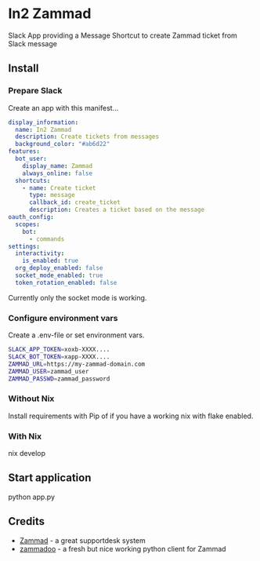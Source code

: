 # In2 Zammad

Slack App providing a Message Shortcut to create Zammad ticket from Slack
message

## Install


### Prepare Slack

Create an app with this manifest...

```yaml
display_information:
  name: In2 Zammad
  description: Create tickets from messages
  background_color: "#ab6d22"
features:
  bot_user:
    display_name: Zammad
    always_online: false
  shortcuts:
    - name: Create ticket
      type: message
      callback_id: create_ticket
      description: Creates a ticket based on the message
oauth_config:
  scopes:
    bot:
      - commands
settings:
  interactivity:
    is_enabled: true
  org_deploy_enabled: false
  socket_mode_enabled: true
  token_rotation_enabled: false
```

Currently only the socket mode is working.

### Configure environment vars

Create a .env-file or set environment vars.

```bash
SLACK_APP_TOKEN=xoxb-XXXX....
SLACK_BOT_TOKEN=xapp-XXXX....
ZAMMAD_URL=https://my-zammad-domain.com
ZAMMAD_USER=zammad_user
ZAMMAD_PASSWD=zammad_password
```

### Without Nix

Install requirements with Pip of if you have a working nix with flake enabled.

### With Nix

nix develop

## Start application

python app.py

## Credits

- [Zammad](https://zammad.com) - a great supportdesk system
- [zammadoo](https://github.com/flashdagger/zammadoo) - a fresh but nice working python client for Zammad
